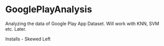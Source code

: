 # GooglePlayAnalysis
Analyzing the data of Google Play App Dataset. Will work with KNN, SVM etc. Later.

Installs - Skewed Left 
